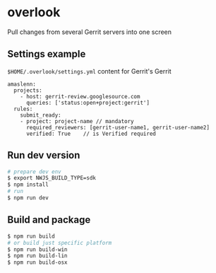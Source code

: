 # overlook
Pull changes from several Gerrit servers into one screen

## Settings example
`$HOME/.overlook/settings.yml` content for Gerrit's Gerrit
```
amaslenn:
  projects:
    - host: gerrit-review.googlesource.com
      queries: ['status:open+project:gerrit']
  rules:
    submit_ready:
    - project: project-name // mandatory
      required_reviewers: [gerrit-user-name1, gerrit-user-name2]
      verified: True    // is Verified required
```

## Run dev version
```sh
# prepare dev env
$ export NWJS_BUILD_TYPE=sdk
$ npm install
# run
$ npm run dev
```

## Build and package
```sh
$ npm run build
# or build just specific platform
$ npm run build-win
$ npm run build-lin
$ npm run build-osx
```

